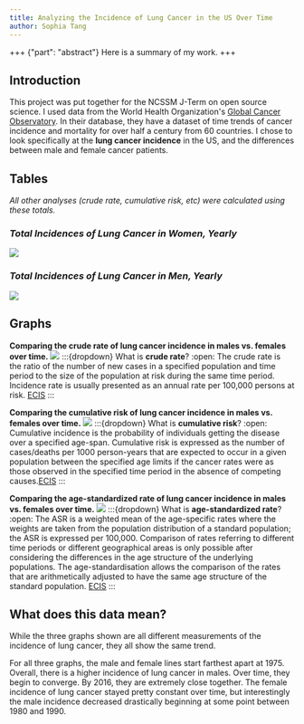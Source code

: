 ```yaml
---
title: Analyzing the Incidence of Lung Cancer in the US Over Time
author: Sophia Tang
---
```


+++ {"part": "abstract"}
Here is a summary of my work.
+++

## Introduction
This project was put together for the NCSSM J-Term on open source science. I used data from the World Health Organization's [Global Cancer Observatory](https://gco.iarc.fr/). In their database, they have a dataset of time trends of cancer incidence and mortality for over half a century from 60 countries. I chose to look specifically at the **lung cancer incidence** in the US, and the differences between male and female cancer patients. 

## Tables
*All other analyses (crude rate, cumulative risk, etc) were calculated using these totals.*
### *Total Incidences of Lung Cancer in Women, Yearly*
![](#femalescruderate)
### *Total Incidences of Lung Cancer in Men, Yearly*
![](#malescr)

## Graphs
**Comparing the crude rate of lung cancer incidence in males vs. females over time.**
![](#crchart)
:::{dropdown} What is **crude rate**?
:open:
The crude rate is the ratio of the number of new cases in a specified population and time period to the size of the population at risk during the same time period. Incidence rate is usually presented as an annual rate per 100,000 persons at risk. [ECIS](https://ecis.jrc.ec.europa.eu/info/glossary.html) 
:::

**Comparing the cumulative risk of lung cancer incidence in males vs. females over time.**
![](#cumulativerisk)
:::{dropdown} What is **cumulative risk**?
:open:
Cumulative incidence is the probability of individuals getting the disease over a specified age-span. Cumulative risk is expressed as the number of cases/deaths per 1000 person-years that are expected to occur in a given population between the specified age limits if the cancer rates were as those observed in the specified time period in the absence of competing causes.[ECIS](https://ecis.jrc.ec.europa.eu/info/glossary.html)
:::

**Comparing the age-standardized rate of lung cancer incidence in males vs. females over time.**
![](#asr)
:::{dropdown} What is **age-standardized rate**?
:open:
The ASR is a weighted mean of the age-specific rates where the weights are taken from the population distribution of a standard population; the ASR is expressed per 100,000. Comparison of rates referring to different time periods or different geographical areas is only possible after considering the differences in the age structure of the underlying populations. The age-standardisation allows the comparison of the rates that are arithmetically adjusted to have the same age structure of the standard population. [ECIS](https://ecis.jrc.ec.europa.eu/info/glossary.html)
:::

## What does this data mean?
While the three graphs shown are all different measurements of the incidence of lung cancer, they all show the same trend. 

For all three graphs, the male and female lines start farthest apart at 1975. Overall, there is a higher incidence of lung cancer in males. Over time, they begin to converge. By 2016, they are extremely close together. The female incidence of lung cancer stayed pretty constant over time, but interestingly the male incidence decreased drastically beginning at some point between 1980 and 1990. 
